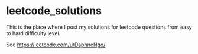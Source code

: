 # leetcode_solutions

This is the place where I post my solutions for leetcode questions from easy to hard difficulty level.

See https://leetcode.com/u/DaphneNgo/
